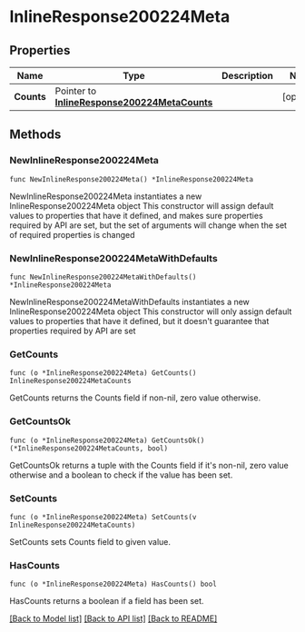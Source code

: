 # InlineResponse200224Meta

## Properties

Name | Type | Description | Notes
------------ | ------------- | ------------- | -------------
**Counts** | Pointer to [**InlineResponse200224MetaCounts**](InlineResponse200224MetaCounts.md) |  | [optional] 

## Methods

### NewInlineResponse200224Meta

`func NewInlineResponse200224Meta() *InlineResponse200224Meta`

NewInlineResponse200224Meta instantiates a new InlineResponse200224Meta object
This constructor will assign default values to properties that have it defined,
and makes sure properties required by API are set, but the set of arguments
will change when the set of required properties is changed

### NewInlineResponse200224MetaWithDefaults

`func NewInlineResponse200224MetaWithDefaults() *InlineResponse200224Meta`

NewInlineResponse200224MetaWithDefaults instantiates a new InlineResponse200224Meta object
This constructor will only assign default values to properties that have it defined,
but it doesn't guarantee that properties required by API are set

### GetCounts

`func (o *InlineResponse200224Meta) GetCounts() InlineResponse200224MetaCounts`

GetCounts returns the Counts field if non-nil, zero value otherwise.

### GetCountsOk

`func (o *InlineResponse200224Meta) GetCountsOk() (*InlineResponse200224MetaCounts, bool)`

GetCountsOk returns a tuple with the Counts field if it's non-nil, zero value otherwise
and a boolean to check if the value has been set.

### SetCounts

`func (o *InlineResponse200224Meta) SetCounts(v InlineResponse200224MetaCounts)`

SetCounts sets Counts field to given value.

### HasCounts

`func (o *InlineResponse200224Meta) HasCounts() bool`

HasCounts returns a boolean if a field has been set.


[[Back to Model list]](../README.md#documentation-for-models) [[Back to API list]](../README.md#documentation-for-api-endpoints) [[Back to README]](../README.md)


